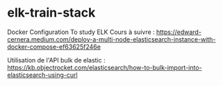 # elk-train-stack
Docker Configuration To study ELK 
Cours à suivre : https://edward-cernera.medium.com/deploy-a-multi-node-elasticsearch-instance-with-docker-compose-ef63625f246e

Utilisation de l'API bulk de elastic : https://kb.objectrocket.com/elasticsearch/how-to-bulk-import-into-elasticsearch-using-curl
